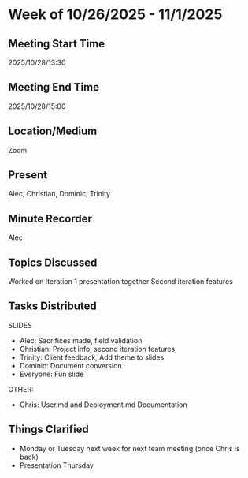 # Week of 10/26/2025 - 11/1/2025

## Meeting Start Time

2025/10/28/13:30

## Meeting End Time

2025/10/28/15:00
## Location/Medium

Zoom
## Present

Alec, Christian, Dominic, Trinity

## Minute Recorder

Alec

## Topics Discussed

Worked on Iteration 1 presentation together
Second iteration features 

## Tasks Distributed

SLIDES
- Alec: Sacrifices made, field validation
- Christian: Project info, second iteration features
- Trinity: Client feedback, Add theme to slides
- Dominic: Document conversion
- Everyone: Fun slide

OTHER:
- Chris: User.md and Deployment.md Documentation
 
## Things Clarified

- Monday or Tuesday next week for next team meeting (once Chris is back)
- Presentation Thursday
